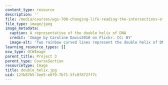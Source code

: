 ```yaml
---
content_type: resource
description: ''
file: /media/courses/wgs-700-changing-life-reading-the-intersections-of-gender-race-biology-and-literature-spring-2017/12fb87b55ee5e8f97b715fc0f872ff7c_double_helix.jpg
file_type: image/jpeg
image_metadata:
  caption: A representative of the double helix of DNA
  credit: 'Image by Caroline Davis2010 on Flickr. CC: BY'
  image-alt: 'Two rainbow curved lines represent the double helix of DNA. '
learning_resource_types: []
ocw_type: OCWImage
parent_title: Project 3
parent_type: CourseSection
resourcetype: Image
title: double_helix.jpg
uid: 12fb87b5-5ee5-e8f9-7b71-5fc0f872ff7c
---
```

